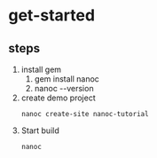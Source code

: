 # get-started


## steps
1. install gem
   1. gem install nanoc
   2. nanoc --version
2. create demo project
   ```shell
   nanoc create-site nanoc-tutorial
   ```
3. Start build
   ```shell
   nanoc
   ```

